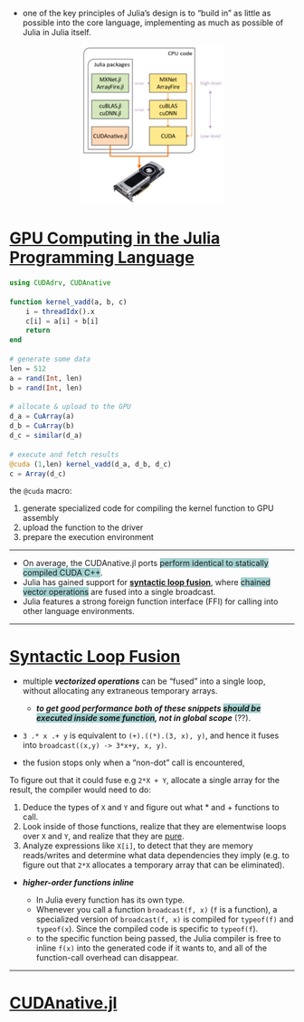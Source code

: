 * one of the key principles of Julia’s design is to “build in” as little as possible into the core language, implementing as much as possible of Julia in Julia itself.

<p align="center">
<img src="images/gpu_julia_packages.png" width=50%><br>
</p>

# [GPU Computing in the Julia Programming Language](https://devblogs.nvidia.com/gpu-computing-julia-programming-language/)

```julia
using CUDAdrv, CUDAnative

function kernel_vadd(a, b, c)
    i = threadIdx().x
    c[i] = a[i] + b[i]
    return
end

# generate some data
len = 512
a = rand(Int, len)
b = rand(Int, len)

# allocate & upload to the GPU
d_a = CuArray(a)
d_b = CuArray(b)
d_c = similar(d_a)

# execute and fetch results
@cuda (1,len) kernel_vadd(d_a, d_b, d_c)
c = Array(d_c)
```

the `@cuda` macro:

1. generate specialized code for compiling the kernel function to GPU assembly
2. upload the function to the driver
3. prepare the execution environment

---

* On average, the CUDAnative.jl ports <span style="background-color:#A3D1D1;">perform identical to statically compiled CUDA C++</span>.
* Julia has gained support for **[syntactic loop fusion](https://julialang.org/blog/2017/01/moredots)**, where <span style="background-color:#A3D1D1;">chained vector operations</span> are fused into a single broadcast.
* Julia features a strong foreign function interface (FFI) for calling into other language environments.

---

# [Syntactic Loop Fusion](https://julialang.org/blog/2017/01/moredots)

* multiple _**vectorized operations**_ can be “fused” into a single loop, without allocating any extraneous temporary arrays.
  * _**to get good performance both of these snippets <span style="background-color:#A3D1D1;">should be executed inside some function</span>, not in global scope**_ (??).

* `3 .* x .+ y` is equivalent to `(+).((*).(3, x), y)`, and hence it fuses into `broadcast((x,y) -> 3*x+y, x, y)`.
* the fusion stops only when a “non-dot” call is encountered,

To figure out that it could fuse e.g `2*X + Y`, allocate a single array for the result, the compiler would need to do:

1. Deduce the types of `X` and `Y` and figure out what * and + functions to call.
2. Look inside of those functions, realize that they are elementwise loops over `X` and `Y`, and realize that they are [pure](https://en.wikipedia.org/wiki/Pure_function).
3. Analyze expressions like `X[i]`, to detect that they are memory reads/writes and determine what data dependencies they imply (e.g. to figure out that `2*X` allocates a temporary array that can be eliminated).

* _**higher-order functions inline**_

  * In Julia every function has its own type.
  * Whenever you call a function `broadcast(f, x)` (`f` is a function), a specialized version of `broadcast(f, x)` is compiled for `typeof(f)` and `typeof(x`). Since the compiled code is specific to `typeof(f`).
  * to the specific function being passed, the Julia compiler is free to inline `f(x)` into the generated code if it wants to, and all of the function-call overhead can disappear.

---

# [CUDAnative.jl](https://github.com/JuliaGPU/CUDAnative.jl)
